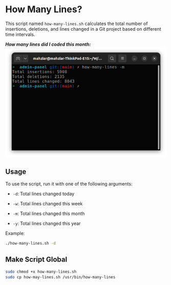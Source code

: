 # How Many Lines?

This script named `how-many-lines.sh` calculates the total number of insertions, deletions, and lines changed in a Git project based on different time intervals.

***How many lines did I coded this month:***
![alt text](image.png)

## Usage

To use the script, run it with one of the following arguments:

- `-d`: Total lines changed today
- `-w`: Total lines changed this week

- `-m`: Total lines changed this month
- `-y`: Total lines changed this year

Example:
```bash
./how-many-lines.sh -d
```

## Make Script Global

```bash
sudo chmod +x how-many-lines.sh
sudo cp how-may-lines.sh /usr/bin/how-many-lines
```